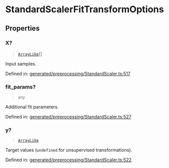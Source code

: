 # StandardScalerFitTransformOptions

## Properties

### X?

> [`ArrayLike`](../types/ArrayLike.md)[]

Input samples.

Defined in:  [generated/preprocessing/StandardScaler.ts:517](https://github.com/transitive-bullshit/scikit-learn-ts/blob/122b3c0/packages/sklearn/src/generated/preprocessing/StandardScaler.ts#L517)

### fit\_params?

> `any`

Additional fit parameters.

Defined in:  [generated/preprocessing/StandardScaler.ts:527](https://github.com/transitive-bullshit/scikit-learn-ts/blob/122b3c0/packages/sklearn/src/generated/preprocessing/StandardScaler.ts#L527)

### y?

> [`ArrayLike`](../types/ArrayLike.md)

Target values (`undefined` for unsupervised transformations).

Defined in:  [generated/preprocessing/StandardScaler.ts:522](https://github.com/transitive-bullshit/scikit-learn-ts/blob/122b3c0/packages/sklearn/src/generated/preprocessing/StandardScaler.ts#L522)
